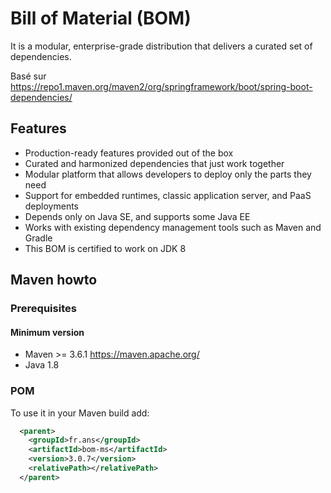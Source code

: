  # Bill of Material (BOM) 

 It is a modular, enterprise-grade distribution that delivers a curated set of dependencies.
 
 Basé sur https://repo1.maven.org/maven2/org/springframework/boot/spring-boot-dependencies/
 
## Features 

* Production-ready features provided out of the box
* Curated and harmonized dependencies that just work together
* Modular platform that allows developers to deploy only the parts they need
* Support for embedded runtimes, classic application server, and PaaS deployments
* Depends only on Java SE, and supports some Java EE
* Works with existing dependency management tools such as Maven and Gradle
* This BOM is certified to work on JDK 8 


## Maven howto 

### Prerequisites

#### Minimum version

* Maven >= 3.6.1 https://maven.apache.org/
* Java 1.8

### POM

To use it in your Maven build add:


```xml
  <parent>
    <groupId>fr.ans</groupId>
    <artifactId>bom-ms</artifactId>
    <version>3.0.7</version>
    <relativePath></relativePath>
  </parent>
```

